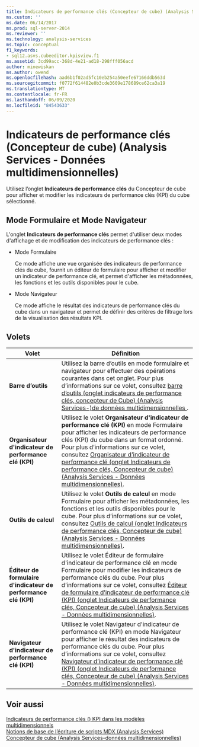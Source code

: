```yaml
---
title: Indicateurs de performance clés (Concepteur de cube) (Analysis Services-données multidimensionnelles) | Microsoft Docs
ms.custom: ''
ms.date: 06/14/2017
ms.prod: sql-server-2014
ms.reviewer: ''
ms.technology: analysis-services
ms.topic: conceptual
f1_keywords:
- sql12.asvs.cubeeditor.kpisview.f1
ms.assetid: 3cd99acc-368d-4e21-ad18-298fff056acd
author: minewiskan
ms.author: owend
ms.openlocfilehash: aad6b1f02ad5fc10eb254a50eefe67166ddb563d
ms.sourcegitcommit: f0772f614482e0b3cde3609e178689ce62ca3a19
ms.translationtype: MT
ms.contentlocale: fr-FR
ms.lasthandoff: 06/09/2020
ms.locfileid: "84543633"
---
```

# <a name="kpis-cube-designer-analysis-services---multidimensional-data"></a>Indicateurs de performance clés (Concepteur de cube) (Analysis Services - Données multidimensionnelles)
  Utilisez l’onglet **Indicateurs de performance clés** du Concepteur de cube pour afficher et modifier les indicateurs de performance clés (KPI) du cube sélectionné.  
  
## <a name="form-view-and-browser-view"></a>Mode Formulaire et Mode Navigateur  
 L'onglet **Indicateurs de performance clés** permet d'utiliser deux modes d'affichage et de modification des indicateurs de performance clés :  
  
-   Mode Formulaire  
  
     Ce mode affiche une vue organisée des indicateurs de performance clés du cube, fournit un éditeur de formulaire pour afficher et modifier un indicateur de performance clé, et permet d'afficher les métadonnées, les fonctions et les outils disponibles pour le cube.  
  
-   Mode Navigateur  
  
     Ce mode affiche le résultat des indicateurs de performance clés du cube dans un navigateur et permet de définir des critères de filtrage lors de la visualisation des résultats KPI.  
  
## <a name="panes"></a>Volets  
  
|Volet|Définition|  
|----------|----------------|  
|**Barre d’outils**|Utilisez la barre d’outils en mode formulaire et navigateur pour effectuer des opérations courantes dans cet onglet. Pour plus d’informations sur ce volet, consultez [barre d’outils &#40;onglet indicateurs de performance clés, concepteur de Cube&#41; &#40;Analysis Services-&#41;de données multidimensionnelles ](toolbar-kpis-tab-cube-designer-analysis-services-multidimensional-data.md).|  
|**Organisateur d'indicateur de performance clé (KPI)**|Utilisez le volet **Organisateur d'indicateur de performance clé (KPI)** en mode Formulaire pour afficher les indicateurs de performance clés (KPI) du cube dans un format ordonné. Pour plus d’informations sur ce volet, consultez [Organisateur d’indicateur de performance clé &#40;onglet Indicateurs de performance clés, Concepteur de cube&#41; &#40;Analysis Services - Données multidimensionnelles&#41;](kpi-organizer-kpis-tab-cube-designer-analysis-services-multidimensional-data.md).|  
|**Outils de calcul**|Utilisez le volet **Outils de calcul** en mode Formulaire pour afficher les métadonnées, les fonctions et les outils disponibles pour le cube. Pour plus d’informations sur ce volet, consultez [Outils de calcul &#40;onglet Indicateurs de performance clés, Concepteur de cube&#41; &#40;Analysis Services - Données multidimensionnelles&#41;](calculation-tools-kpis-cube-designer-analysis-services-multidimensional-data.md).|  
|**Éditeur de formulaire d'indicateur de performance clé (KPI)**|Utilisez le volet Éditeur de formulaire d'indicateur de performance clé en mode Formulaire pour modifier les indicateurs de performance clés du cube. Pour plus d’informations sur ce volet, consultez [Éditeur de formulaire d’indicateur de performance clé (KPI) &#40;onglet Indicateurs de performance clés, Concepteur de cube&#41; &#40;Analysis Services - Données multidimensionnelles&#41;](kpi-form-editor-kpis-tab-cube-designer-analysis-services-multidimensional-data.md).|  
|**Navigateur d'indicateur de performance clé (KPI)**|Utilisez le volet Navigateur d'indicateur de performance clé (KPI) en mode Navigateur pour afficher le résultat des indicateurs de performance clés du cube. Pour plus d’informations sur ce volet, consultez [Navigateur d’indicateur de performance clé (KPI) &#40;onglet Indicateurs de performance clés, Concepteur de cube&#41; &#40;Analysis Services - Données multidimensionnelles&#41;](kpi-browser-kpis-tab-cube-designer-analysis-services-multidimensional-data.md).|  
  
## <a name="see-also"></a>Voir aussi  
 [Indicateurs de performance clés &#40;&#41; KPI dans les modèles multidimensionnels](multidimensional-models/key-performance-indicators-kpis-in-multidimensional-models.md)   
 [Notions de base de l’écriture de scripts MDX &#40;Analysis Services&#41;](multidimensional-models/mdx/mdx-scripting-fundamentals-analysis-services.md)   
 [Concepteur de cube &#40;Analysis Services-données multidimensionnelles&#41;](cube-designer-analysis-services-multidimensional-data.md)  
  
  

